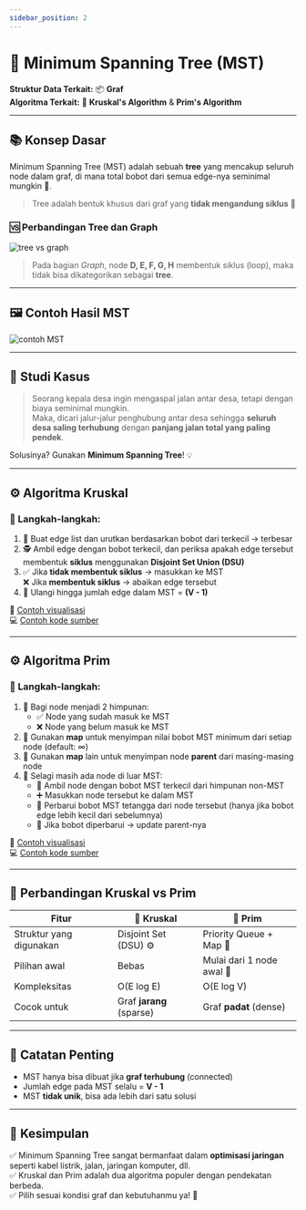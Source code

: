 ```yaml
---
sidebar_position: 2
---
```


# 📌 Minimum Spanning Tree (MST)

**Struktur Data Terkait:** 📦 **Graf**  
**Algoritma Terkait:** 🧠 **Kruskal's Algorithm** & **Prim's Algorithm**

---

## 📚 Konsep Dasar

Minimum Spanning Tree (MST) adalah sebuah **tree** yang mencakup seluruh node dalam graf, di mana total bobot dari semua edge-nya seminimal mungkin 🧮.

> Tree adalah bentuk khusus dari graf yang **tidak mengandung siklus** 🔄

### 🆚 Perbandingan Tree dan Graph

![tree vs graph](https://techdifferences.com/wp-content/uploads/2018/03/Untitled-1.jpg)

> Pada bagian _Graph_, node **D, E, F, G, H** membentuk siklus (loop), maka tidak bisa dikategorikan sebagai **tree**.

---

## 🖼️ Contoh Hasil MST

![contoh MST](/img/mst.png)

---

## 🎯 Studi Kasus

> Seorang kepala desa ingin mengaspal jalan antar desa, tetapi dengan biaya seminimal mungkin.  
> Maka, dicari jalur-jalur penghubung antar desa sehingga **seluruh desa saling terhubung** dengan **panjang jalan total yang paling pendek**.

Solusinya? Gunakan **Minimum Spanning Tree**! 💡

---

## ⚙️ Algoritma Kruskal

### 🔄 Langkah-langkah:

1. 📜 Buat edge list dan urutkan berdasarkan bobot dari terkecil → terbesar
2. 🕵️ Ambil edge dengan bobot terkecil, dan periksa apakah edge tersebut membentuk **siklus** menggunakan **Disjoint Set Union (DSU)**
3. ✅ Jika **tidak membentuk siklus** → masukkan ke MST  
   ❌ Jika **membentuk siklus** → abaikan edge tersebut
4. 🔁 Ulangi hingga jumlah edge dalam MST = **(V - 1)**

📎 [Contoh visualisasi](https://www.geeksforgeeks.org/kruskals-minimum-spanning-tree-algorithm-greedy-algo-2/)  
💻 [Contoh kode sumber](./2-mst-kruskal.cpp)

---

## ⚙️ Algoritma Prim

### 🔄 Langkah-langkah:

1. 🧩 Bagi node menjadi 2 himpunan:
   - ✅ Node yang sudah masuk ke MST
   - ❌ Node yang belum masuk ke MST
2. 🧮 Gunakan **map** untuk menyimpan nilai bobot MST minimum dari setiap node (default: ∞)
3. 🧭 Gunakan **map** lain untuk menyimpan node **parent** dari masing-masing node
4. 🔁 Selagi masih ada node di luar MST:
   - 🎯 Ambil node dengan bobot MST terkecil dari himpunan non-MST
   - ➕ Masukkan node tersebut ke dalam MST
   - 🔄 Perbarui bobot MST tetangga dari node tersebut (hanya jika bobot edge lebih kecil dari sebelumnya)
   - 📌 Jika bobot diperbarui → update parent-nya

📎 [Contoh visualisasi](https://www.geeksforgeeks.org/prims-minimum-spanning-tree-mst-greedy-algo-5/)  
💻 [Contoh kode sumber](./2-mst-prim.cpp)

---

## 🧠 Perbandingan Kruskal vs Prim

| Fitur                   | 🧱 Kruskal               | 🧵 Prim                   |
| ----------------------- | ------------------------ | ------------------------- |
| Struktur yang digunakan | Disjoint Set (DSU) ⚙️    | Priority Queue + Map 🧮   |
| Pilihan awal            | Bebas                    | Mulai dari 1 node awal 🔽 |
| Kompleksitas            | O(E log E)               | O(E log V)                |
| Cocok untuk             | Graf **jarang** (sparse) | Graf **padat** (dense)    |

---

## 📌 Catatan Penting

- MST hanya bisa dibuat jika **graf terhubung** (connected)
- Jumlah edge pada MST selalu = **V - 1**
- MST **tidak unik**, bisa ada lebih dari satu solusi

---

## 🏁 Kesimpulan

✅ Minimum Spanning Tree sangat bermanfaat dalam **optimisasi jaringan** seperti kabel listrik, jalan, jaringan komputer, dll.  
✅ Kruskal dan Prim adalah dua algoritma populer dengan pendekatan berbeda.  
✅ Pilih sesuai kondisi graf dan kebutuhanmu ya! 🚀
